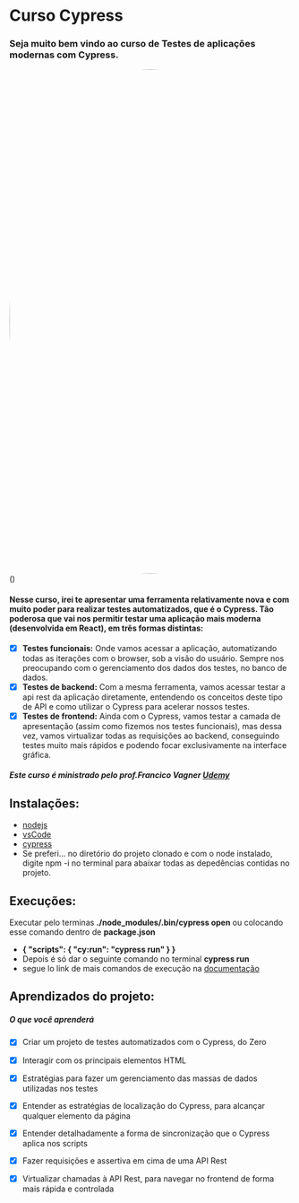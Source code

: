 # Curso Cypress
### Seja muito bem vindo ao curso de Testes de aplicações modernas com Cypress.
<img style="border-radius: 50%;" src="https://user-images.githubusercontent.com/77105353/145495335-84e8bf15-075d-493b-8652-80e4c4c224ba.gif" width=900px; >()

#### Nesse curso, irei te apresentar uma ferramenta relativamente nova e com muito poder para realizar testes automatizados, que é o Cypress. Tão poderosa que vai nos permitir testar uma aplicação mais moderna (desenvolvida em React), em três formas distintas: 

 - [X] **Testes funcionais:** Onde vamos acessar a aplicação, automatizando todas as iterações com o browser, sob a visão do usuário. Sempre nos preocupando com o gerenciamento dos dados dos testes, no banco de dados.
 - [X] **Testes de backend:** Com a mesma ferramenta, vamos acessar testar a api rest da aplicação diretamente, entendendo os conceitos deste tipo de API e como utilizar o Cypress para acelerar nossos testes.
 - [X] **Testes de frontend:** Ainda com o Cypress, vamos testar a camada de apresentação (assim como fizemos nos testes funcionais), mas dessa vez, vamos virtualizar todas as requisições ao backend, conseguindo testes muito mais rápidos e podendo focar exclusivamente na interface gráfica.
##### Este curso é ministrado pelo prof.Francico Vagner [Udemy](https://www.udemy.com/share/102gwk3@JrfkAoMS38zmkLch_dXG5nxTB98Dgty5lhUQWzrLk-K3UaivTEqp2odQFZ_p9PH7ZQ==/)


## Instalações:
 - [nodejs](https://nodejs.org/en/)
 - [vsCode](https://code.visualstudio.com/)
 - [cypress](https://www.cypress.io/)
 - Se preferi... no diretório do projeto clonado e com o node instalado, digite npm -i no terminal para abaixar todas as depedências contidas no projeto. 

## Execuções:
Executar pelo terminas **./node_modules/.bin/cypress open**
ou colocando esse comando dentro de **package.json** 
- **{
  "scripts": {
    "cy:run": "cypress run"
  }
}**
- Depois é só dar o seguinte comando no terminal **cypress run** 
- segue lo link de mais comandos de execução na [documentação](https://docs.cypress.io/guides/guides/command-line#How-to-run-commands) 

## Aprendizados do projeto:
#####  O que você aprenderá
- [X] Criar um projeto de testes automatizados com o Cypress, do Zero
- [X] Interagir com os principais elementos HTML
- [X] Estratégias para fazer um gerenciamento das massas de dados utilizadas nos testes
- [X] Entender as estratégias de localização do Cypress, para alcançar qualquer elemento da página
- [X] Entender detalhadamente a forma de sincronização que o Cypress aplica nos scripts
- [X] Fazer requisições e assertiva em cima de uma API Rest
- [X] Virtualizar chamadas à API Rest, para navegar no frontend de forma mais rápida e controlada


